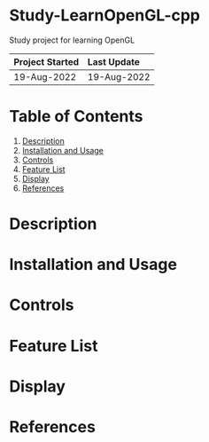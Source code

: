 # Study-LearnOpenGL-cpp
Study project for learning OpenGL

| Project Started | Last Update |
| :-------------- | :---------- |
| 19-Aug-2022     | 19-Aug-2022 |

# Table of Contents
1. [Description](#description)
2. [Installation and Usage](#installation-and-usage)
3. [Controls](#controls)
4. [Feature List](#feature-list)
5. [Display](#display)
6. [References](#references)

# Description

# Installation and Usage

# Controls

# Feature List

# Display

# References


